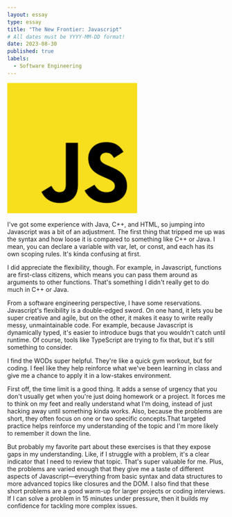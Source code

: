 ```yaml
---
layout: essay
type: essay
title: "The New Frontier: Javascript"
# All dates must be YYYY-MM-DD format!
date: 2023-08-30
published: true
labels:
  - Software Engineering
---
```

<img width="300px" class="rounded float-start pe-4" src="../img/javascriptReflection/javascriptPic.png">

I've got some experience with Java, C++, and HTML, so jumping into Javascript was a bit of an adjustment. The first thing that tripped me up was the syntax and how loose it is compared to something like C++ or Java. I mean, you can declare a variable with var, let, or const, and each has its own scoping rules. It's kinda confusing at first.

I did appreciate the flexibility, though. For example, in Javascript, functions are first-class citizens, which means you can pass them around as arguments to other functions. That's something I didn't really get to do much in C++ or Java.

From a software engineering perspective, I have some reservations. Javascript's flexibility is a double-edged sword. On one hand, it lets you be super creative and agile, but on the other, it makes it easy to write really messy, unmaintainable code. For example, because Javascript is dynamically typed, it's easier to introduce bugs that you wouldn't catch until runtime. Of course, tools like TypeScript are trying to fix that, but it's still something to consider.

I find the WODs super helpful. They're like a quick gym workout, but for coding. I feel like they help reinforce what we've been learning in class and give me a chance to apply it in a low-stakes environment.

First off, the time limit is a good thing. It adds a sense of urgency that you don't usually get when you're just doing homework or a project. It forces me to think on my feet and really understand what I'm doing, instead of just hacking away until something kinda works. Also, because the problems are short, they often focus on one or two specific concepts.That targeted practice helps reinforce my understanding of the topic and I'm more likely to remember it down the line.

But probably my favorite part about these exercises is that they expose gaps in my understanding. Like, if I struggle with a problem, it's a clear indicator that I need to review that topic. That's super valuable for me. Plus, the problems are varied enough that they give me a taste of different aspects of Javascript—everything from basic syntax and data structures to more advanced topics like closures and the DOM. I also find that these short problems are a good warm-up for larger projects or coding interviews. If I can solve a problem in 15 minutes under pressure, then it builds my confidence for tackling more complex issues.

